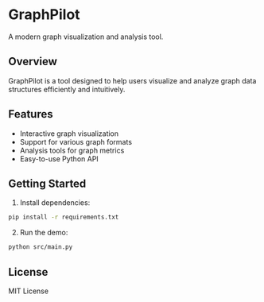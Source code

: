 # GraphPilot

A modern graph visualization and analysis tool.

## Overview
GraphPilot is a tool designed to help users visualize and analyze graph data structures efficiently and intuitively.

## Features
- Interactive graph visualization
- Support for various graph formats
- Analysis tools for graph metrics
- Easy-to-use Python API

## Getting Started
1. Install dependencies:
```bash
pip install -r requirements.txt
```

2. Run the demo:
```bash
python src/main.py
```

## License
MIT License
